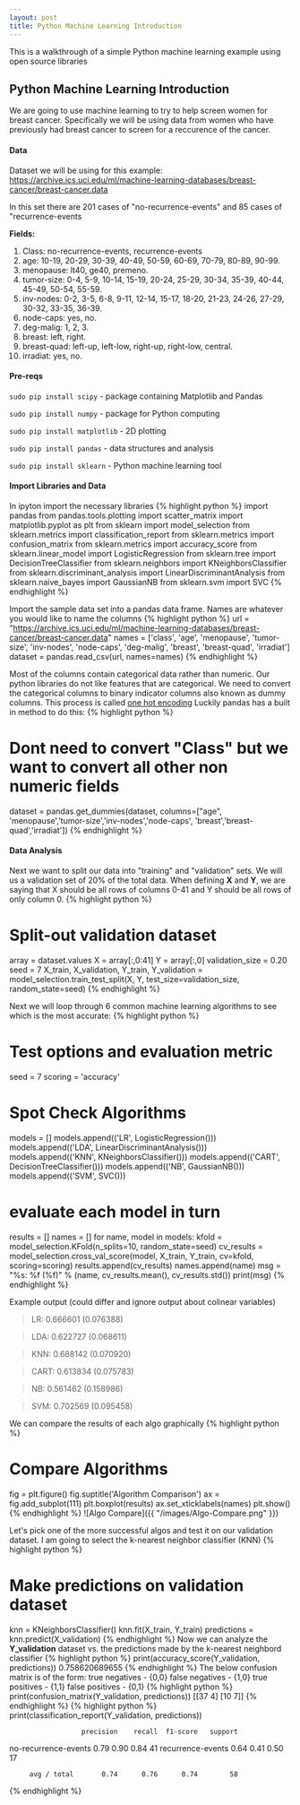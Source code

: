 ```yaml
---
layout: post
title: Python Machine Learning Introduction
---
```


This is a walkthrough of a simple Python machine learning example using open source libraries

## Python Machine Learning Introduction ##

We are going to use machine learning to try to help screen women for breast cancer.  Specifically we will be using data from women who have previously had breast cancer to screen for a reccurence of the cancer.

#### Data
Dataset we will be using for this example:
https://archive.ics.uci.edu/ml/machine-learning-databases/breast-cancer/breast-cancer.data

In this set there are 201 cases of "no-recurrence-events" and 85 cases of "recurrence-events

**Fields:**
   1. Class: no-recurrence-events, recurrence-events
   2. age: 10-19, 20-29, 30-39, 40-49, 50-59, 60-69, 70-79, 80-89, 90-99.
   3. menopause: lt40, ge40, premeno.
   4. tumor-size: 0-4, 5-9, 10-14, 15-19, 20-24, 25-29, 30-34, 35-39, 40-44, 45-49, 50-54, 55-59.
   5. inv-nodes: 0-2, 3-5, 6-8, 9-11, 12-14, 15-17, 18-20, 21-23, 24-26, 27-29, 30-32, 33-35, 36-39.
   6. node-caps: yes, no.
   7. deg-malig: 1, 2, 3.
   8. breast: left, right.
   9. breast-quad: left-up, left-low, right-up, right-low, central.
  10. irradiat: yes, no.


#### Pre-reqs
`sudo pip install scipy` - package containing Matplotlib and Pandas

`sudo pip install numpy` - package for Python computing

`sudo pip install matplotlib` - 2D plotting

`sudo pip install pandas` - data structures and analysis

`sudo pip install sklearn` - Python machine learning tool


#### Import Libraries and Data

In ipyton import the necessary libraries
{% highlight python %}
import pandas
from pandas.tools.plotting import scatter_matrix
import matplotlib.pyplot as plt
from sklearn import model_selection
from sklearn.metrics import classification_report
from sklearn.metrics import confusion_matrix
from sklearn.metrics import accuracy_score
from sklearn.linear_model import LogisticRegression
from sklearn.tree import DecisionTreeClassifier
from sklearn.neighbors import KNeighborsClassifier
from sklearn.discriminant_analysis import LinearDiscriminantAnalysis
from sklearn.naive_bayes import GaussianNB
from sklearn.svm import SVC
{% endhighlight %}

Import the sample data set into a pandas data frame.  Names are whatever you would like to name the columns
{% highlight python %}
url = "https://archive.ics.uci.edu/ml/machine-learning-databases/breast-cancer/breast-cancer.data"
names = ['class', 'age', 'menopause', 'tumor-size', 'inv-nodes', 'node-caps', 'deg-malig', 'breast', 'breast-quad', 'irradiat']
dataset = pandas.read_csv(url, names=names)
{% endhighlight %}

Most of the columns contain categorical data rather than numeric.  Our python libraries do not like features that are categorical.
We need to convert the categorical columns to binary indicator columns also known as dummy columns.  This process is called [one hot encoding](https://hackernoon.com/what-is-one-hot-encoding-why-and-when-do-you-have-to-use-it-e3c6186d008f) 
Luckily pandas has a built in method to do this:
{% highlight python %}
# Dont need to convert "Class" but we want to convert all other non numeric fields
dataset = pandas.get_dummies(dataset, columns=["age", 'menopause','tumor-size','inv-nodes','node-caps', 'breast','breast-quad','irradiat'])
{% endhighlight %}

#### Data Analysis
Next we want to split our data into "training" and "validation" sets.  We will us a validation set of 20% of the total data.
When defining **X** and **Y**, we are saying that X should be all rows of columns 0-41 and Y should be all rows of only column 0.
{% highlight python %}
# Split-out validation dataset
array = dataset.values
X = array[:,0:41]
Y = array[:,0]
validation_size = 0.20
seed = 7
X_train, X_validation, Y_train, Y_validation = model_selection.train_test_split(X, Y, test_size=validation_size, random_state=seed)
{% endhighlight %}

Next we will loop through 6 common machine learning algorithms to see which is the most accurate:
{% highlight python %}
# Test options and evaluation metric
seed = 7
scoring = 'accuracy'

# Spot Check Algorithms
models = []
models.append(('LR', LogisticRegression()))
models.append(('LDA', LinearDiscriminantAnalysis()))
models.append(('KNN', KNeighborsClassifier()))
models.append(('CART', DecisionTreeClassifier()))
models.append(('NB', GaussianNB()))
models.append(('SVM', SVC()))
# evaluate each model in turn
results = []
names = []
for name, model in models:
	kfold = model_selection.KFold(n_splits=10, random_state=seed)
	cv_results = model_selection.cross_val_score(model, X_train, Y_train, cv=kfold, scoring=scoring)
	results.append(cv_results)
	names.append(name)
	msg = "%s: %f (%f)" % (name, cv_results.mean(), cv_results.std())
	print(msg)
{% endhighlight %}

Example output (could differ and ignore output about colinear variables)

> LR: 0.666601 (0.076388)

> LDA: 0.622727 (0.068611)

> KNN: 0.688142 (0.070920)

> CART: 0.613834 (0.075783)

> NB: 0.561462 (0.158986)

> SVM: 0.702569 (0.095458)


We can compare the results of each algo graphically
{% highlight python %}
# Compare Algorithms
fig = plt.figure()
fig.suptitle('Algorithm Comparison')
ax = fig.add_subplot(111)
plt.boxplot(results)
ax.set_xticklabels(names)
plt.show()
{% endhighlight %}
![Algo Compare]({{ "/images/Algo-Compare.png" }})

Let's pick one of the more successful algos and test it on our validation dataset.  I am going to select the k-nearest neighbor classifier (KNN)
{% highlight python %}
# Make predictions on validation dataset
knn = KNeighborsClassifier()
knn.fit(X_train, Y_train)
predictions = knn.predict(X_validation)
{% endhighlight %}
Now we can analyze the **Y_validation** dataset vs. the predictions made by the k-nearest neighbord classifier
{% highlight python %}
print(accuracy_score(Y_validation, predictions))
0.758620689655
{% endhighlight %}
The below confusion matrix is of the form:
true negatives - {0,0} 
false negatives - {1,0}
true positives - {1,1} 
false positives - {0,1}
{% highlight python %}
print(confusion_matrix(Y_validation, predictions))
[[37  4]
 [10  7]]
{% endhighlight %}
{% highlight python %}
print(classification_report(Y_validation, predictions))

                      precision    recall  f1-score   support

no-recurrence-events       0.79      0.90      0.84        41
   recurrence-events       0.64      0.41      0.50        17

         avg / total       0.74      0.76      0.74        58
{% endhighlight %}
